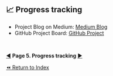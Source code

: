 ## 📈 Progress tracking

- Project Blog on Medium: [Medium Blog](https://medium.com/@mjpulido03/list/frict-527a48059e82)
- GitHub Project Board: [GitHub Project](https://github.com/orgs/codeurjc-students/projects/15)

&nbsp;

[◀️](/docs/pages/04-analysis.md) **Page 5. Progress tracking** [▶️](/docs/pages/06-authors.md)

[⏪ Return to Index](/README.md)